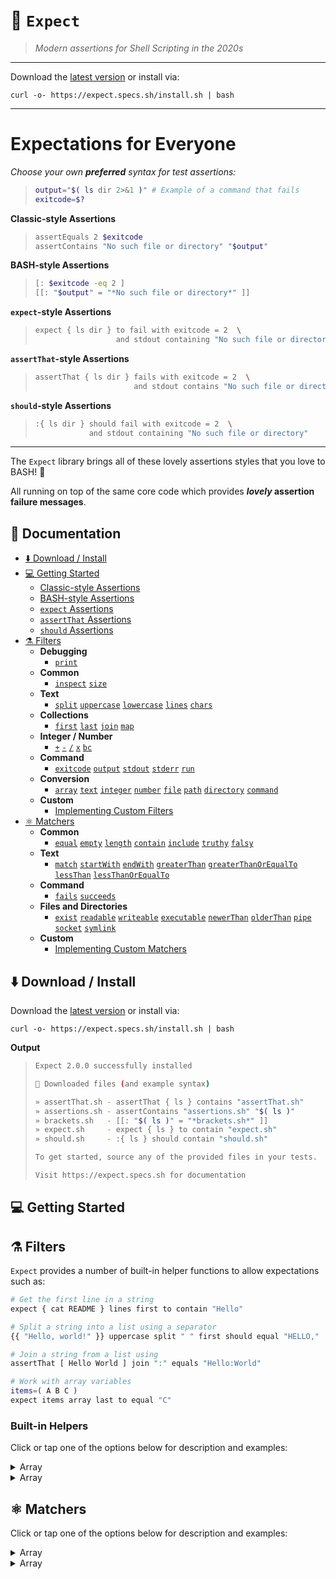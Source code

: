 



# 🧐 `Expect`

> _Modern assertions for Shell Scripting in the 2020s_

---

Download the [latest version](https://github.com/specs-sh/expect/archive/v2.0.0.tar.gz) or install via:

```
curl -o- https://expect.specs.sh/install.sh | bash
```

---

# Expectations for Everyone



_Choose your own **preferred** syntax for test assertions:_

> ```sh
> output="$( ls dir 2>&1 )" # Example of a command that fails
> exitcode=$?
> ```

**Classic-style Assertions**

> ```sh
> assertEquals 2 $exitcode
> assertContains "No such file or directory" "$output"
> ```

**BASH-style Assertions**

> ```sh
> [: $exitcode -eq 2 ]
> [[: "$output" = "*No such file or directory*" ]]
> ```

**`expect`-style Assertions**

> ```sh
> expect { ls dir } to fail with exitcode = 2  \
>                   and stdout containing "No such file or directory"
> ```

**`assertThat`-style Assertions**

> ```sh
> assertThat { ls dir } fails with exitcode = 2  \
>                       and stdout contains "No such file or directory"
> ```


**`should`-style Assertions**

> ```sh
> :{ ls dir } should fail with exitcode = 2  \
>             and stdout containing "No such file or directory"
> ```
>
> 

---

The `Expect` library brings all of these lovely assertions styles that you love to BASH! 💖

All running on top of the same core code which provides **_lovely_ assertion failure messages**.



## 📖 Documentation

- [⬇️ Download / Install](#)
- [💻 Getting Started](#)
  - [Classic-style Assertions](#)
  - [BASH-style Assertions](#)
  - [`expect` Assertions](#)
  - [`assertThat` Assertions](#)
  - [`should` Assertions](#)
- [⚗️ Filters](#)
  - **Debugging**
    - [`print`](#)
  - **Common**
    - [`inspect`](#) [`size`](#)
  - **Text**
    - [`split`](#) [`uppercase`](#) [`lowercase`](#) [`lines`](#) [`chars`](#)
  - **Collections**
    - [`first`](#) [`last`](#) [`join`](#) [`map`](#)
  - **Integer / Number**
    - [`+`](#) [`-`](#) [`/`](#) [`x`](#) [`bc`](#)
  - **Command**
    - [`exitcode`](#) [`output`](#) [`stdout`](#) [`stderr`](#) [`run`](#)
  - **Conversion**
    - [`array`](#) [`text`](#) [`integer`](#) [`number`](#) [`file`](#) [`path`](#) [`directory`](#) [`command`](#)
  - **Custom**
    - [Implementing Custom Filters](#)
- [⚛️ Matchers](#)
  - **Common**
    - [`equal`](#) [`empty`](#) [`length`](#) [`contain`](#) [`include`](#) [`truthy`](#) [`falsy`](#)
  - **Text**
    - [`match`](#) [`startWith`](#) [`endWith`](#) [`greaterThan`](#) [`greaterThanOrEqualTo`](#) [`lessThan`](#) [`lessThanOrEqualTo`](#)
  - **Command**
    - [`fails`](#) [`succeeds`](#)
  - **Files and Directories**
    - [`exist`](#) [`readable`](#) [`writeable`](#) [`executable`](#) [`newerThan`](#) [`olderThan`](#) [`pipe`](#) [`socket`](#) [`symlink`](#)
  - **Custom**
    - [Implementing Custom Matchers](#)

## ⬇️ Download / Install

Download the [latest version](https://github.com/specs-sh/expect/archive/v2.0.0.tar.gz) or install via:

```
curl -o- https://expect.specs.sh/install.sh | bash
```

**Output**

> ```sh
> Expect 2.0.0 successfully installed
>
> 🧐 Downloaded files (and example syntax)
>
> » assertThat.sh - assertThat { ls } contains "assertThat.sh"
> » assertions.sh - assertContains "assertions.sh" "$( ls )"
> » brackets.sh   - [[: "$( ls )" = "*brackets.sh*" ]]
> » expect.sh     - expect { ls } to contain "expect.sh"
> » should.sh     - :{ ls } should contain "should.sh"
>
> To get started, source any of the provided files in your tests.
>
> Visit https://expect.specs.sh for documentation
> ```

## 💻 Getting Started

## ⚗️ Filters

`Expect` provides a number of built-in helper functions to allow expectations such as:



```sh
# Get the first line in a string
expect { cat README } lines first to contain "Hello"

# Split a string into a list using a separator
{{ "Hello, world!" }} uppercase split " " first should equal "HELLO,"

# Join a string from a list using
assertThat [ Hello World ] join ":" equals "Hello:World"

# Work with array variables
items=( A B C )
expect items array last to equal "C"
```



### Built-in Helpers

Click or tap one of the options below for description and examples:

<details>
  <summary>Array</summary>

...
hello

</details>

<details>
  <summary>Array</summary>

...
hello

</details>

## ⚛️ Matchers

Click or tap one of the options below for description and examples:

<details>
  <summary>Array</summary>

...
hello

</details>

<details>
  <summary>Array</summary>

...
hello

</details>
